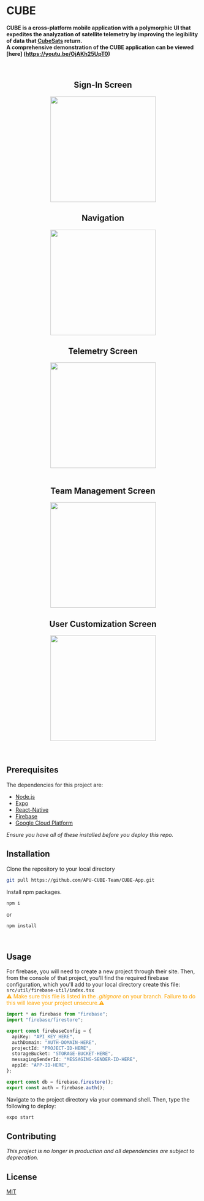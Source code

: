# CUBE

<b>CUBE is a cross-platform mobile application with a polymorphic UI that expedites the analyzation of satellite telemetry by improving the legibility of data that [CubeSats](https://www.cubesat.org/) return.</b>
<br />
<b>A comprehensive demonstration of the CUBE application can be viewed [here] (https://youtu.be/OjAKh25UpT0)</b>
<br />
<br />


<div align="center">
<div align="center" style="display: inline-block;">

<!-- Sign-In Screen -->
<div style="display: inline-block;">
<h2 >Sign-In Screen</h2>
<img src="https://imgur.com/bkKSNxy.jpg" width="275" hspace="5"/>
</div>

<!-- Navigation -->
<div style="display: inline-block;">
<h2>Navigation</h2>
<img src=https://imgur.com/qeo66n0.jpg width="275" hspace="5" float="center"/>
</div>

<div style="display: inline-block;">
<!-- Telemetry -->
<h2 >Telemetry Screen</h2>
<img src=https://i.imgur.com/ATSBzV4.jpg width="275" hspace="5"/>
</div>

</div>

</br>
</br>

<div align="center" style="display: inline-block;">

<div style="display: inline-block;">
<!-- Team Management   -->
<h2 >Team Management Screen</h2>
<img src=https://imgur.com/X9qwb0s.jpg width="275" hspace="5"/>
</div>

<div style="display: inline-block;">
<!-- User Customization Attributes   -->
<h2>User Customization Screen</h2>
<img src=https://imgur.com/WQUo3IV.jpg width="275" hspace="5"/>
</div>
</div>
</div>

</br>
</br>

## Prerequisites

The dependencies for this project are:

- [Node.js](https://nodejs.org/en/)
- [Expo](https://expo.io/)
- [React-Native](https://reactnative.dev/)
- [Firebase](https://firebase.google.com/)
- [Google Cloud Platform](https://cloud.google.com/)

<i>Ensure you have all of these installed before you deploy this repo.</i>
<br />

## Installation

Clone the repository to your local directory

```bash
git pull https://github.com/APU-CUBE-Team/CUBE-App.git
```

Install npm packages.

```bash
npm i
```

or

```
npm install
```

<br />

## Usage

For firebase, you will need to create a new project through their site. Then, from the console of that project, you'll find the required firebase configuration, which you'll add to your local directory create this file:
`src/util/firebase-util/index.tsx`  
<span style="color: orange;"> ⚠️ Make sure this file is listed in the _.gitignore_ on your branch. Failure to do this will leave your project unsecure.⚠</span>

```typescript
import * as firebase from "firebase";
import "firebase/firestore";

export const firebaseConfig = {
  apiKey: "API_KEY_HERE",
  authDomain: "AUTH-DOMAIN-HERE",
  projectId: "PROJECT-ID-HERE",
  storageBucket: "STORAGE-BUCKET-HERE",
  messagingSenderId: "MESSAGING-SENDER-ID-HERE",
  appId: "APP-ID-HERE",
};

export const db = firebase.firestore();
export const auth = firebase.auth();
```

Navigate to the project directory via your command shell. Then, type the following to deploy:

```bash
expo start
```

## Contributing

<i>This project is no longer in production and all dependencies are subject to deprecation.</i>

## License

[MIT](LICENSE.txt)
